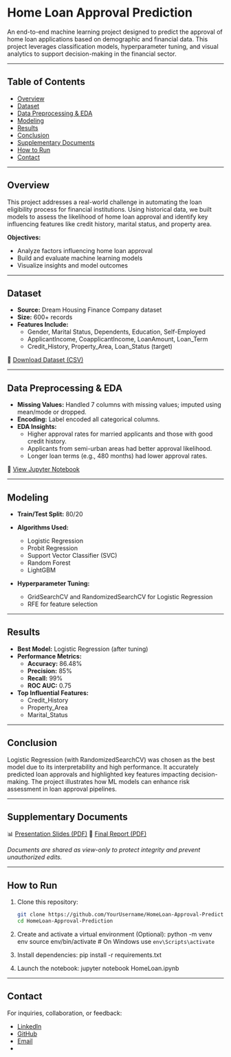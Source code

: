 # Home Loan Approval Prediction

An end-to-end machine learning project designed to predict the approval of home loan applications based on demographic and financial data. This project leverages classification models, hyperparameter tuning, and visual analytics to support decision-making in the financial sector.

---

## Table of Contents

- [Overview](#overview)
- [Dataset](#dataset)
- [Data Preprocessing & EDA](#data-preprocessing--eda)
- [Modeling](#modeling)
- [Results](#results)
- [Conclusion](#conclusion)
- [Supplementary Documents](#supplementary-documents)
- [How to Run](#how-to-run)
- [Contact](#contact)

---

## Overview

This project addresses a real-world challenge in automating the loan eligibility process for financial institutions. Using historical data, we built models to assess the likelihood of home loan approval and identify key influencing features like credit history, marital status, and property area.

**Objectives:**
- Analyze factors influencing home loan approval
- Build and evaluate machine learning models
- Visualize insights and model outcomes

---

## Dataset

- **Source:** Dream Housing Finance Company dataset
- **Size:** 600+ records
- **Features Include:**
  - Gender, Marital Status, Dependents, Education, Self-Employed
  - ApplicantIncome, CoapplicantIncome, LoanAmount, Loan_Term
  - Credit_History, Property_Area, Loan_Status (target)

📁 [Download Dataset (CSV)](https://github.com/KiruthikaRamadoss/Home-Loan-Approval-Prediction/blob/main/Training%20Dataset.csv)

---

## Data Preprocessing & EDA

- **Missing Values:** Handled 7 columns with missing values; imputed using mean/mode or dropped.
- **Encoding:** Label encoded all categorical columns.
- **EDA Insights:**
  - Higher approval rates for married applicants and those with good credit history.
  - Applicants from semi-urban areas had better approval likelihood.
  - Longer loan terms (e.g., 480 months) had lower approval rates.

📓 [View Jupyter Notebook](HomeLoan.ipynb)

---

## Modeling

- **Train/Test Split:** 80/20
- **Algorithms Used:**
  - Logistic Regression
  - Probit Regression
  - Support Vector Classifier (SVC)
  - Random Forest
  - LightGBM

- **Hyperparameter Tuning:**
  - GridSearchCV and RandomizedSearchCV for Logistic Regression
  - RFE for feature selection

---

## Results

- **Best Model:** Logistic Regression (after tuning)
- **Performance Metrics:**
  - **Accuracy:** 86.48%
  - **Precision:** 85%
  - **Recall:** 99%
  - **ROC AUC:** 0.75
- **Top Influential Features:**
  - Credit_History
  - Property_Area
  - Marital_Status

---

## Conclusion

Logistic Regression (with RandomizedSearchCV) was chosen as the best model due to its interpretability and high performance. It accurately predicted loan approvals and highlighted key features impacting decision-making. The project illustrates how ML models can enhance risk assessment in loan approval pipelines.

---

## Supplementary Documents

📊 [Presentation Slides (PDF)](https://drive.google.com/file/d/100qGDoeCBk1JYxiBzP2iAC0taITXHPOY/view?usp=drive_link)
📄 [Final Report (PDF)](https://drive.google.com/file/d/1AtJYbE3rZxJ_A9UKG4N6Nbgvigol5qxt/view?usp=drive_link)  

*Documents are shared as view-only to protect integrity and prevent unauthorized edits.*

---

## How to Run

1. Clone this repository:
   ```bash
   git clone https://github.com/YourUsername/HomeLoan-Approval-Prediction.git
   cd HomeLoan-Approval-Prediction
   
2. Create and activate a virtual environment (Optional):
   python -m venv env
   source env/bin/activate  # On Windows use `env\Scripts\activate`

3. Install dependencies:
   pip install -r requirements.txt

4. Launch the notebook:
   jupyter notebook HomeLoan.ipynb

---

## Contact

For inquiries, collaboration, or feedback:

- [LinkedIn](https://www.linkedin.com/in/kiruthikaramadoss/)
- [GitHub](https://github.com/KiruthikaRamadoss)
- [Email](mailto:k_r549@txstate.edu)
- 
